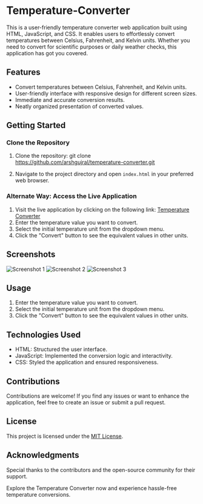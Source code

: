 # Temperature-Converter
 This is a user-friendly temperature converter web application built using HTML, JavaScript, and CSS. It enables users to effortlessly convert temperatures between Celsius, Fahrenheit, and Kelvin units. Whether you need to convert for scientific purposes or daily weather checks, this application has got you covered.

## Features

- Convert temperatures between Celsius, Fahrenheit, and Kelvin units.
- User-friendly interface with responsive design for different screen sizes.
- Immediate and accurate conversion results.
- Neatly organized presentation of converted values.

## Getting Started

### Clone the Repository

1. Clone the repository: git clone https://github.com/arshgujral/temperature-converter.git

2. Navigate to the project directory and open `index.html` in your preferred web browser.

### Alternate Way: Access the Live Application

1. Visit the live application by clicking on the following link: [Temperature Converter](https://arshgujral.github.io/temperature-converter/)
2. Enter the temperature value you want to convert.
3. Select the initial temperature unit from the dropdown menu.
4. Click the "Convert" button to see the equivalent values in other units.

## Screenshots

![Screenshot 1](https://i.postimg.cc/7Y0G7t2w/1st-Screenshot.png)
![Screenshot 2](https://i.postimg.cc/rFNyMB40/2nd-Screenshot.png)
![Screenshot 3](https://i.postimg.cc/MT12tBbM/3rd-Screenshot.png)

## Usage

1. Enter the temperature value you want to convert.
2. Select the initial temperature unit from the dropdown menu.
3. Click the "Convert" button to see the equivalent values in other units.

## Technologies Used

- HTML: Structured the user interface.
- JavaScript: Implemented the conversion logic and interactivity.
- CSS: Styled the application and ensured responsiveness.

## Contributions

Contributions are welcome! If you find any issues or want to enhance the application, feel free to create an issue or submit a pull request.

## License

This project is licensed under the [MIT License](LICENSE).

## Acknowledgments

Special thanks to the contributors and the open-source community for their support.

Explore the Temperature Converter now and experience hassle-free temperature conversions.
